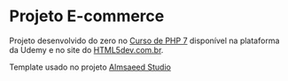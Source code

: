 # Projeto E-commerce

Projeto desenvolvido do zero no [Curso de PHP 7](https://www.udemy.com/curso-completo-de-php-7/) disponível na 
plataforma da Udemy e no site do [HTML5dev.com.br](https://www.html5dev.com.br/curso/curso-completo-de-php-7).

Template usado no projeto [Almsaeed Studio](https://almsaeedstudio.com)